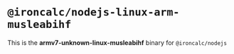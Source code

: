 # `@ironcalc/nodejs-linux-arm-musleabihf`

This is the **armv7-unknown-linux-musleabihf** binary for `@ironcalc/nodejs`
